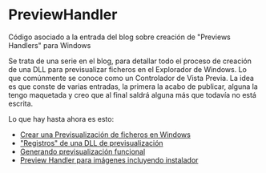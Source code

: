 # PreviewHandler
Código asociado a la entrada del blog sobre creación de "Previews Handlers" para Windows

Se trata de una serie en el blog, para detallar todo el proceso de creación de una DLL para previsualizar ficheros en el Explorador de Windows. Lo que comúnmente se conoce como un Controlador de Vista Previa.
La idea es que conste de varias entradas, la primera la acabo de publicar, alguna la tengo maquetada y creo que al final saldrá alguna más que todavía no está escrita.

Lo que hay hasta ahora es esto:

- [Crear una Previsualización de ficheros en Windows](https://neftali.clubdelphi.com/i-creando-una-dll-de-previsualizacion-de-ficheros-preview-handler/)
- ["Registros" de una DLL de previsualización](https://neftali.clubdelphi.com/ii-registros-de-una-dll-de-previsualizacion-previewhandler/)
- [Generando previsualización funcional](https://neftali.clubdelphi.com/generando-una-previsualizacion-funcional/)
- [Preview Handler para imágenes incluyendo instalador](https://neftali.clubdelphi.com/iv-instalador-para-previewhandler-de-imagenes-texto-inno-setup/)